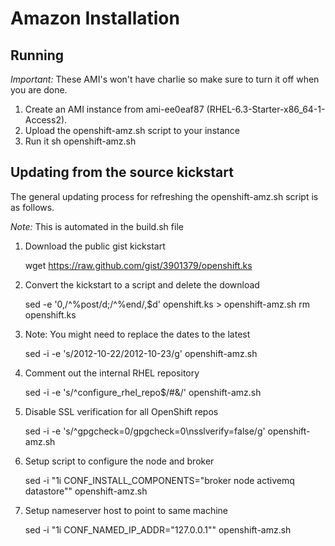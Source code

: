 Amazon Installation
==================

Running
-------
*Important:* These AMI's won't have charlie so make sure to turn it off when you are done.

1. Create an AMI instance from ami-ee0eaf87 (RHEL-6.3-Starter-x86_64-1-Access2).
2. Upload the openshift-amz.sh script to your instance
3. Run it
    sh openshift-amz.sh


Updating from the source kickstart
----------------------------------

The general updating process for refreshing the openshift-amz.sh script
is as follows.

*Note:* This is automated in the build.sh file

1. Download the public gist kickstart

    wget https://raw.github.com/gist/3901379/openshift.ks

1. Convert the kickstart to a script and delete the download

    sed -e '0,/^%post/d;/^%end/,$d' openshift.ks > openshift-amz.sh
    rm openshift.ks

2. Note: You might need to replace the dates to the latest

    sed -i -e 's/2012-10-22/2012-10-23/g' openshift-amz.sh

3. Comment out the internal RHEL repository

    sed -i -e 's/^configure_rhel_repo$/#&/' openshift-amz.sh

4. Disable SSL verification for all OpenShift repos

    sed -i -e 's/^gpgcheck=0/gpgcheck=0\nsslverify=false/g' openshift-amz.sh

5. Setup script to configure the node and broker

    sed -i "1i CONF_INSTALL_COMPONENTS=\"broker node activemq datastore\"" openshift-amz.sh

6. Setup nameserver host to point to same machine

    sed -i "1i CONF_NAMED_IP_ADDR=\"127.0.0.1\"" openshift-amz.sh
